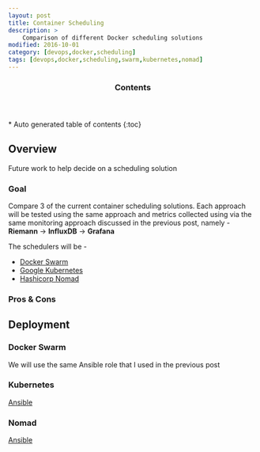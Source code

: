 ```yaml
---
layout: post
title: Container Scheduling
description: >
    Comparison of different Docker scheduling solutions
modified: 2016-10-01
category: [devops,docker,scheduling]
tags: [devops,docker,scheduling,swarm,kubernetes,nomad]
---
```


<section>
  <header>
    <h3>Contents</h3>
  </header>
<div id="drawer" markdown="1">
*  Auto generated table of contents
{:toc}
</div>
</section><!-- /#table-of-contents -->


## Overview

Future work to help decide on a scheduling solution

### Goal

Compare 3 of the current container scheduling solutions. Each approach will be tested using the same approach and metrics collected using via the same monitoring approach discussed in the previous post, namely - **Riemann** -> **InfluxDB** -> **Grafana**



The schedulers will be -

* [Docker Swarm](https://docs.docker.com/engine/swarm/)
* [Google Kubernetes](http://kubernetes.io/)
* [Hashicorp Nomad]()


### Pros & Cons

## Deployment

### Docker Swarm

We will use the same Ansible role that I used in the previous post


### Kubernetes

[Ansible](https://github.com/kubernetes/contrib/tree/master/ansible)


### Nomad

[Ansible](https://github.com/kbrebanov/ansible-nomad)